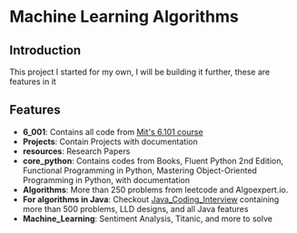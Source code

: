 # Machine Learning Algorithms

## Introduction
This project I started for my own, I will be building it further, these are features in it

## Features
- **6_001**: Contains all code from [Mit's 6.101 course](https://py.mit.edu)
- **Projects**: Contain Projects with documentation
- **resources**: Research Papers
- **core_python**: Contains codes from Books, Fluent Python 2nd Edition, Functional Programming in Python, Mastering Object-Oriented Programming in Python, with documentation
- **Algorithms**: More than 250 problems from leetcode and Algoexpert.io. 
- **For algorithms in Java**: Checkout [Java_Coding_Interview](https://github.com/ideven85/Java_Coding_Interview) containing more than 500 problems, LLD designs, and all Java features
- **Machine_Learning**: Sentiment Analysis, Titanic, and more to solve

